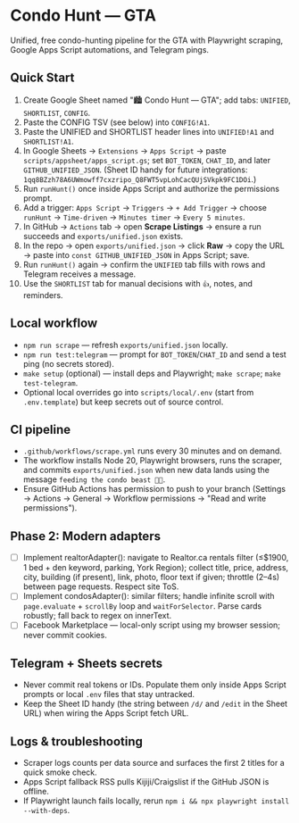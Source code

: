 # Condo Hunt — GTA

Unified, free condo-hunting pipeline for the GTA with Playwright scraping, Google Apps Script automations, and Telegram pings.

## Quick Start
1. Create Google Sheet named "🏙️ Condo Hunt — GTA"; add tabs: `UNIFIED`, `SHORTLIST`, `CONFIG`.
2. Paste the CONFIG TSV (see below) into `CONFIG!A1`.
3. Paste the UNIFIED and SHORTLIST header lines into `UNIFIED!A1` and `SHORTLIST!A1`.
4. In Google Sheets → `Extensions` → `Apps Script` → paste `scripts/appsheet/apps_script.gs`; set `BOT_TOKEN`, `CHAT_ID`, and later `GITHUB_UNIFIED_JSON`. (Sheet ID handy for future integrations: `1qq8BZzh78A6UWmowff7cxzripo_Q8FWT5vpLohCacQUjSVkpk9FC1DOi`.)
5. Run `runHunt()` once inside Apps Script and authorize the permissions prompt.
6. Add a trigger: `Apps Script` → `Triggers` → `+ Add Trigger` → choose `runHunt` → `Time-driven` → `Minutes timer` → `Every 5 minutes`.
7. In GitHub → `Actions` tab → open **Scrape Listings** → ensure a run succeeds and `exports/unified.json` exists.
8. In the repo → open `exports/unified.json` → click **Raw** → copy the URL → paste into `const GITHUB_UNIFIED_JSON` in Apps Script; save.
9. Run `runHunt()` again → confirm the `UNIFIED` tab fills with rows and Telegram receives a message.
10. Use the `SHORTLIST` tab for manual decisions with `👍`, notes, and reminders.

## Local workflow
- `npm run scrape` — refresh `exports/unified.json` locally.
- `npm run test:telegram` — prompt for `BOT_TOKEN`/`CHAT_ID` and send a test ping (no secrets stored).
- `make setup` (optional) — install deps and Playwright; `make scrape`; `make test-telegram`.
- Optional local overrides go into `scripts/local/.env` (start from `.env.template`) but keep secrets out of source control.

## CI pipeline
- `.github/workflows/scrape.yml` runs every 30 minutes and on demand.
- The workflow installs Node 20, Playwright browsers, runs the scraper, and commits `exports/unified.json` when new data lands using the message `feeding the condo beast 🦊🍣`.
- Ensure GitHub Actions has permission to push to your branch (Settings → Actions → General → Workflow permissions → "Read and write permissions").

## Phase 2: Modern adapters
- [ ] Implement realtorAdapter(): navigate to Realtor.ca rentals filter (≤$1900, 1 bed + den keyword, parking, York Region); collect title, price, address, city, building (if present), link, photo, floor text if given; throttle (2–4s) between page requests. Respect site ToS.
- [ ] Implement condosAdapter(): similar filters; handle infinite scroll with `page.evaluate` + `scrollBy` loop and `waitForSelector`. Parse cards robustly; fall back to regex on innerText.
- [ ] Facebook Marketplace — local-only script using my browser session; never commit cookies.

## Telegram + Sheets secrets
- Never commit real tokens or IDs. Populate them only inside Apps Script prompts or local `.env` files that stay untracked.
- Keep the Sheet ID handy (the string between `/d/` and `/edit` in the Sheet URL) when wiring the Apps Script fetch URL.

## Logs & troubleshooting
- Scraper logs counts per data source and surfaces the first 2 titles for a quick smoke check.
- Apps Script fallback RSS pulls Kijiji/Craigslist if the GitHub JSON is offline.
- If Playwright launch fails locally, rerun `npm i && npx playwright install --with-deps`.
